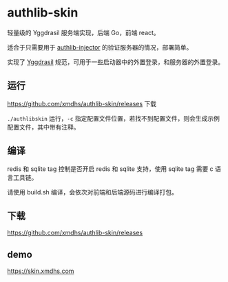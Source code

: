 # authlib-skin
轻量级的 Yggdrasil 服务端实现，后端 Go，前端 react。

适合于只需要用于 [authlib-injector](https://github.com/yushijinhun/authlib-injector) 的验证服务器的情况，部署简单。

实现了 [Yggdrasil](https://github.com/yushijinhun/authlib-injector/wiki/Yggdrasil-%E6%9C%8D%E5%8A%A1%E7%AB%AF%E6%8A%80%E6%9C%AF%E8%A7%84%E8%8C%83) 规范，可用于一些启动器中的外置登录，和服务器的外置登录。

## 运行
https://github.com/xmdhs/authlib-skin/releases 下载

`./authlibskin` 运行，`-c` 指定配置文件位置，若找不到配置文件，则会生成示例配置文件，其中带有注释。

## 编译 
redis 和 sqlite tag 控制是否开启 redis 和 sqlite 支持，使用 sqlite tag 需要 c 语言工具链。

请使用 build.sh 编译，会依次对前端和后端源码进行编译打包。
## 下载
https://github.com/xmdhs/authlib-skin/releases

## demo
https://skin.xmdhs.com
